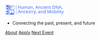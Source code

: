 <!-- _coverpage.md -->

<img src="assets/images/logos/Logo_With_HAAM_Blue_and_Description.svg" width=40%>

- Connecting the past, present, and future 
<!-- - Learn how to run a project analysis from A-Z -->

[About](#about)
[Apply](apply.md)
[Next Event](/2024/README)
